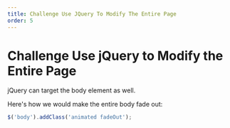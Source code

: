 ```yaml
---
title: Challenge Use JQuery To Modify The Entire Page
order: 5
---
```

# Challenge Use jQuery to Modify the Entire Page

jQuery can target the body element as well.

Here's how we would make the entire body fade out:

```javascript
$('body').addClass('animated fadeOut');
```
